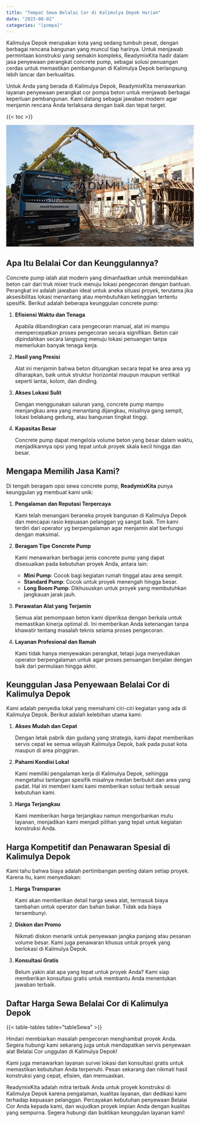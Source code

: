 ```yaml
---
title: "Tempat Sewa Belalai Cor di Kalimulya Depok Harian"
date: "2023-08-02"
categories: "[pompa]"
---
```


Kalimulya Depok merupakan kota yang sedang tumbuh pesat, dengan berbagai rencana bangunan yang muncul tiap harinya. Untuk menjawab permintaan konstruksi yang semakin kompleks, ReadymixKita hadir dalam jasa penyewaan perangkat concrete pump, sebagai solusi penuangan cerdas untuk memastikan pembangunan di Kalimulya Depok berlangsung lebih lancar dan berkualitas.

Untuk Anda yang berada di Kalimulya Depok, ReadymixKita menawarkan layanan penyewaan perangkat cor pompa beton untuk menjawab berbagai keperluan pembangunan. Kami datang sebagai jawaban modern agar menjamin rencana Anda terlaksana dengan baik dan tepat target.

{{< toc >}}

![Tempat Sewa Belalai Cor di Kalimulya Depok Harian](/images/pompa/sewa-pompa-26.jpg)

## Apa Itu Belalai Cor dan Keunggulannya?

Concrete pump ialah alat modern yang dimanfaatkan untuk memindahkan beton cair dari truk mixer truck menuju lokasi pengecoran dengan bantuan. Perangkat ini adalah jawaban ideal untuk aneka situasi proyek, terutama jika aksesibilitas lokasi menantang atau membutuhkan ketinggian tertentu spesifik. Berikut adalah beberapa keunggulan concrete pump:

1. **Efisiensi Waktu dan Tenaga**

   Apabila dibandingkan cara pengecoran manual, alat ini mampu mempercepatkan proses pengecoran secara signifikan. Beton cair dipindahkan secara langsung menuju lokasi penuangan tanpa memerlukan banyak tenaga kerja.

2. **Hasil yang Presisi**

   Alat ini menjamin bahwa beton dituangkan secara tepat ke area area yg diharapkan, baik untuk struktur horizontal maupun maupun vertikal seperti lantai, kolom, dan dinding.

3. **Akses Lokasi Sulit**

   Dengan menggunakan saluran yang, concrete pump mampu menjangkau area yang menantang dijangkau, misalnya gang sempit, lokasi belakang gedung, atau bangunan tingkat tinggi.

4. **Kapasitas Besar**

   Concrete pump dapat mengelola volume beton yang besar dalam waktu, menjadikannya opsi yang tepat untuk proyek skala kecil hingga dan besar.

## Mengapa Memilih Jasa Kami?

Di tengah beragam opsi sewa concrete pump, **ReadymixKita** punya keunggulan yg membuat kami unik:

1. **Pengalaman dan Reputasi Terpercaya**

   Kami telah menangani beraneka proyek bangunan di Kalimulya Depok dan mencapai rasio kepuasan pelanggan yg sangat baik. Tim kami terdiri dari operator yg berpengalaman agar menjamin alat berfungsi dengan maksimal.

2. **Beragam Tipe Concrete Pump**

   Kami menawarkan berbagai jenis concrete pump yang dapat disesuaikan pada kebutuhan proyek Anda, antara lain:
   - **Mini Pump**: Cocok bagi kegiatan rumah tinggal atau area sempit.
   - **Standard Pump**: Cocok untuk proyek menengah hingga besar.
   - **Long Boom Pump**: Dikhususkan untuk proyek yang membutuhkan jangkauan jarak jauh.

3. **Perawatan Alat yang Terjamin**

   Semua alat pemompaan beton kami diperiksa dengan berkala untuk memastikan kinerja optimal di. Ini memberikan Anda ketenangan tanpa khawatir tentang masalah teknis selama proses pengecoran.

4. **Layanan Profesional dan Ramah**

   Kami tidak hanya menyewakan perangkat, tetapi juga menyediakan operator berpengalaman untuk agar proses penuangan berjalan dengan baik dari permulaan hingga akhir.

## Keunggulan Jasa Penyewaan Belalai Cor di Kalimulya Depok

Kami adalah penyedia lokal yang memahami ciri-ciri kegiatan yang ada di Kalimulya Depok. Berikut adalah kelebihan utama kami:

1. **Akses Mudah dan Cepat**

   Dengan letak pabrik dan gudang yang strategis, kami dapat memberikan servis cepat ke semua wilayah Kalimulya Depok, baik pada pusat kota maupun di area pinggiran.

2. **Pahami Kondisi Lokal**

   Kami memiliki pengalaman kerja di Kalimulya Depok, sehingga mengetahui tantangan spesifik misalnya medan berbukit dan area yang padat. Hal ini memberi kami kami memberikan solusi terbaik sesuai kebutuhan kami.

3. **Harga Terjangkau**

   Kami memberikan harga terjangkau namun mengorbankan mutu layanan, menjadikan kami menjadi pilihan yang tepat untuk kegiatan konstruksi Anda.

## Harga Kompetitif dan Penawaran Spesial di Kalimulya Depok

Kami tahu bahwa biaya adalah pertimbangan penting dalam setiap proyek. Karena itu, kami menyediakan:

1. **Harga Transparan**

   Kami akan memberikan detail harga sewa alat, termasuk biaya tambahan untuk operator dan bahan bakar. Tidak ada biaya tersembunyi.

2. **Diskon dan Promo**

   Nikmati diskon menarik untuk penyewaan jangka panjang atau pesanan volume besar. Kami juga penawaran khusus untuk proyek yang berlokasi di Kalimulya Depok.

3. **Konsultasi Gratis**

   Belum yakin alat apa yang tepat untuk proyek Anda? Kami siap memberikan konsultasi gratis untuk membantu Anda menentukan jawaban terbaik.

## Daftar Harga Sewa Belalai Cor di Kalimulya Depok

{{< table-tables table="tableSewa" >}}

Hindari membiarkan masalah pengecoran menghambat proyek Anda. Segera hubungi kami sekarang juga untuk mendapatkan servis penyewaan alat Belalai Cor unggulan di Kalimulya Depok!

Kami juga menawarkan layanan survei lokasi dan konsultasi gratis untuk memastikan kebutuhan Anda terpenuhi. Pesan sekarang dan nikmati hasil konstruksi yang cepat, efisien, dan memuaskan.

ReadymixKita adalah mitra terbaik Anda untuk proyek konstruksi di Kalimulya Depok karena pengalaman, kualitas layanan, dan dedikasi kami terhadap kepuasan pelanggan. Percayakan kebutuhan penyewaan Belalai Cor Anda kepada kami, dan wujudkan proyek impian Anda dengan kualitas yang sempurna. Segera hubungi dan buktikan keunggulan layanan kami!